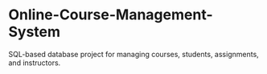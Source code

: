 # Online-Course-Management-System
 SQL-based database project for managing courses, students, assignments, and instructors. 
